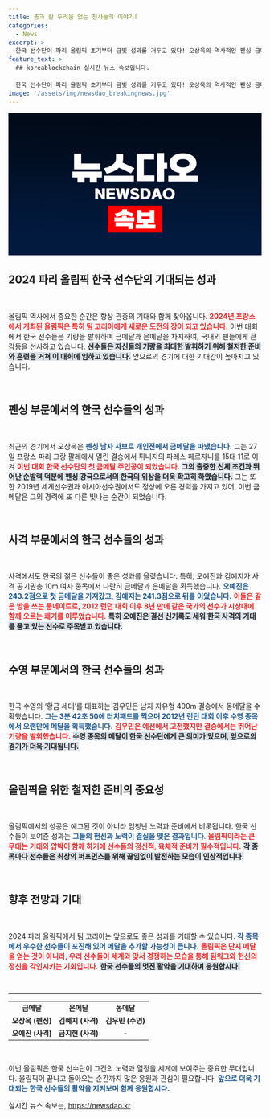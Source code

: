 ```yaml
---
title: 총과 칼 두려움 없는 전사들의 이야기!
categories:
  - News
excerpt: >
  한국 선수단이 파리 올림픽 초기부터 금빛 성과를 거두고 있다! 오상욱의 역사적인 펜싱 금메달을 시작으로, 사격의 오예진과 김예지가 메달을 휩쓰는 등 역대급 활약을 펼치고 있다. 지금, 그들의 열정과 감동적인 순간을 확인해보세요!
feature_text: >
  ## koreablockchain 실시간 뉴스 속보입니다.

  한국 선수단이 파리 올림픽 초기부터 금빛 성과를 거두고 있다! 오상욱의 역사적인 펜싱 금메달을 시작으로, 사격의 오예진과 김예지가 메달을 휩쓰는 등 역대급 활약을 펼치고 있다. 지금, 그들의 열정과 감동적인 순간을 확인해보세요!
image: '/assets/img/newsdao_breakingnews.jpg'
---
```


<p><img src="/assets/img/newsdao_breakingnews.jpg" alt="koreablockchain 속보" /></p>

<h2 data-ke-size="size26">2024 파리 올림픽 한국 선수단의 기대되는 성과</h2>

<p data-ke-size="size16">&nbsp;</p>

<p>올림픽 역사에서 중요한 순간은 항상 관중의 기대와 함께 찾아옵니다. <b><span style="color: #ee2323;">2024년 프랑스에서 개최된 올림픽은 특히 팀 코리아에게 새로운 도전의 장이 되고 있습니다.</span></b> 이번 대회에서 한국 선수들은 기량을 발휘하며 금메달과 은메달을 차지하여, 국내외 팬들에게 큰 감동을 선사하고 있습니다. <b><span style="background-color: #21538527;">선수들은 자신들의 기량을 최대한 발휘하기 위해 철저한 준비와 훈련을 거쳐 이 대회에 임하고 있습니다.</span></b> 앞으로의 경기에 대한 기대감이 높아지고 있습니다.</p>

<p data-ke-size="size16">&nbsp;</p>

<h2 data-ke-size="size26">펜싱 부문에서의 한국 선수들의 성과</h2>

<p data-ke-size="size16">&nbsp;</p>

<p>최근의 경기에서 오상욱은 <b><span style="color: #1a5490;">펜싱 남자 사브르 개인전에서 금메달을 따냈습니다.</span></b> 그는 27일 프랑스 파리 그랑 팔레에서 열린 결승에서 튀니지의 파레스 페르자니를 15대 11로 이겨 <b><span style="color: #ee2323;">이번 대회 한국 선수단의 첫 금메달 주인공이 되었습니다.</span></b> <b><span style="background-color: #21538527;">그의 출중한 신체 조건과 뛰어난 순발력 덕분에 펜싱 강국으로서의 한국의 위상을 더욱 확고히 하였습니다.</span></b> 그는 또한 2019년 세계선수권과 아시아선수권에서도 정상에 오른 경력을 가지고 있어, 이번 금메달은 그의 경력에 또 다른 빛나는 순간이 되었습니다.</p>

<p data-ke-size="size16">&nbsp;</p>

<h2 data-ke-size="size26">사격 부문에서의 한국 선수들의 성과</h2>

<p data-ke-size="size16">&nbsp;</p>

<p>사격에서도 한국의 젊은 선수들이 좋은 성과를 올렸습니다. 특히, 오예진과 김예지가 사격 공기권총 10m 여자 종목에서 나란히 금메달과 은메달을 획득했습니다. <b><span style="color: #1a5490;">오예진은 243.2점으로 첫 금메달을 가져갔고, 김예지는 241.3점으로 뒤를 이었습니다.</span></b> <b><span style="color: #ee2323;">이들은 같은 방을 쓰는 룸메이트로, 2012 런던 대회 이후 8년 만에 같은 국가의 선수가 시상대에 함께 오르는 쾌거를 이루었습니다.</span></b> <b><span style="background-color: #21538527;">특히 오예진은 결선 신기록도 세워 한국 사격의 기대를 품고 있는 선수로 주목받고 있습니다.</span></b> </p>

<p data-ke-size="size16">&nbsp;</p>

<h2 data-ke-size="size26">수영 부문에서의 한국 선수들의 성과</h2>

<p data-ke-size="size16">&nbsp;</p>

<p>한국 수영의 ‘황금 세대’를 대표하는 김우민은 남자 자유형 400m 결승에서 동메달을 수확했습니다. <b><span style="color: #1a5490;">그는 3분 42초 50에 터치패드를 찍으며 2012년 런던 대회 이후 수영 종목에서 오랜만에 메달을 획득했습니다.</span></b> <b><span style="color: #ee2323;">김우민은 예선에서 고전했지만 결승에서는 뛰어난 기량을 발휘했습니다.</span></b> <b><span style="background-color: #21538527;">수영 종목의 메달이 한국 선수단에게 큰 의미가 있으며, 앞으로의 경기가 더욱 기대됩니다.</span></b></p>

<p data-ke-size="size16">&nbsp;</p>

<h2 data-ke-size="size26">올림픽을 위한 철저한 준비의 중요성</h2>

<p data-ke-size="size16">&nbsp;</p>

<p>올림픽에서의 성공은 예고된 것이 아니라 엄청난 노력과 준비에서 비롯됩니다. 한국 선수들이 보여준 성과는 <b><span style="color: #1a5490;">그들의 헌신과 노력이 결실을 맺은 결과입니다</span></b>. <b><span style="color: #ee2323;">올림픽이라는 큰 무대는 기대와 압박이 함께 하기에 선수들의 정신적, 육체적 준비가 필수적입니다.</span></b> <b><span style="background-color: #21538527;">각 종목마다 선수들은 최상의 퍼포먼스를 위해 끊임없이 발전하는 모습이 인상적입니다.</span></b> </p>

<p data-ke-size="size16">&nbsp;</p>

<h2 data-ke-size="size26">향후 전망과 기대</h2>

<p data-ke-size="size16">&nbsp;</p>

<p>2024 파리 올림픽에서 팀 코리아는 앞으로도 좋은 성과를 기대할 수 있습니다. <b><span style="color: #1a5490;">각 종목에서 우수한 선수들이 포진해 있어 메달을 추가할 가능성이 큽니다.</span></b> <b><span style="color: #ee2323;">올림픽은 단지 메달을 얻는 것이 아니라, 우리 선수들이 세계와 맞서 경쟁하는 모습을 통해 팀워크와 헌신의 정신을 각인시키는 기회입니다.</span></b> <b><span style="background-color: #21538527;">한국 선수들의 멋진 활약을 기대하며 응원합시다.</span></b></p>

<p data-ke-size="size16">&nbsp;</p>

<hr>

<table style="border-collapse: collapse; width: 100%;">
  <tbody>
    <tr style="height: 17px;">
      <td style="text-align: center; height: 17px;"><b>금메달</b></td>
      <td style="text-align: center; height: 17px;"><b>은메달</b></td>
      <td style="text-align: center; height: 17px;"><b>동메달</b></td>
    </tr>
    <tr style="height: 17px;">
      <td style="text-align: center; height: 17px;"><b>오상욱 (펜싱)</b></td>
      <td style="text-align: center; height: 17px;"><b>김예지 (사격)</b></td>
      <td style="text-align: center; height: 17px;"><b>김우민 (수영)</b></td>
    </tr>
    <tr style="height: 17px;">
      <td style="text-align: center; height: 17px;"><b>오예진 (사격)</b></td>
      <td style="text-align: center; height: 17px;"><b>금지현 (사격)</b></td>
      <td style="text-align: center; height: 17px;"><b>-</b></td>
    </tr>
  </tbody>
</table> 

<p data-ke-size="size16">&nbsp;</p>

<p>이번 올림픽은 한국 선수단이 그간의 노력과 열정을 세계에 보여주는 중요한 무대입니다. 올림픽이 끝나고 돌아오는 순간까지 많은 응원과 관심이 필요합니다. <b><span style="color: #1a5490;">앞으로 더욱 기대되는 한국 선수들의 활약을 지켜보며 함께 응원합시다.</span></b></p>
실시간 뉴스 속보는, <a href="https://newsdao.kr" rel="dofollow">https://newsdao.kr</a>


